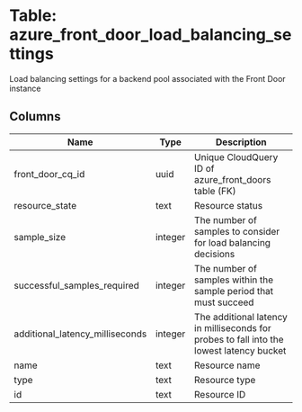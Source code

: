 
# Table: azure_front_door_load_balancing_settings
Load balancing settings for a backend pool associated with the Front Door instance
## Columns
| Name        | Type           | Description  |
| ------------- | ------------- | -----  |
|front_door_cq_id|uuid|Unique CloudQuery ID of azure_front_doors table (FK)|
|resource_state|text|Resource status|
|sample_size|integer|The number of samples to consider for load balancing decisions|
|successful_samples_required|integer|The number of samples within the sample period that must succeed|
|additional_latency_milliseconds|integer|The additional latency in milliseconds for probes to fall into the lowest latency bucket|
|name|text|Resource name|
|type|text|Resource type|
|id|text|Resource ID|
